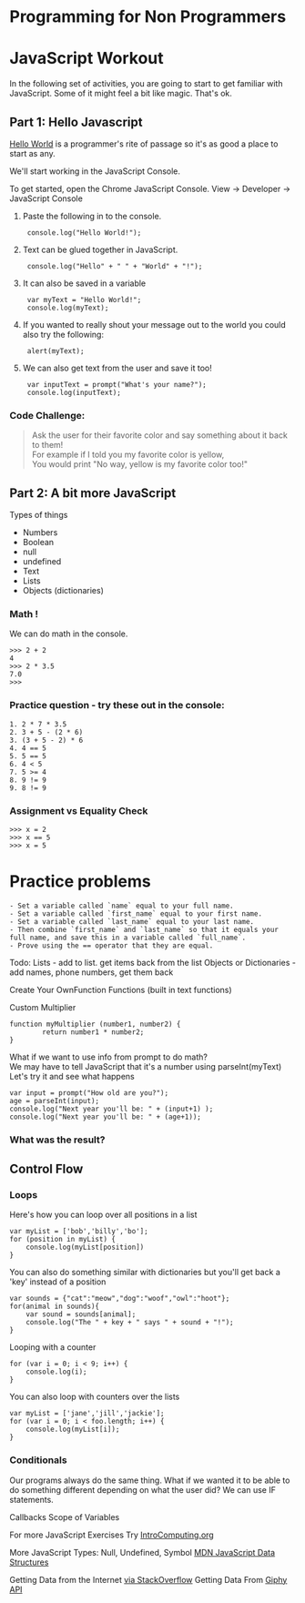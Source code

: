# Programming for Non Programmers

# JavaScript Workout

In the following set of activities, you are going to start to get familiar with JavaScript.
Some of it might feel a bit like magic. That's ok.

## Part 1: Hello Javascript ##

[Hello World](https://en.wikipedia.org/wiki/%22Hello,_World!%22_program) is a programmer's rite of passage so it's as good a place to start as any.

We'll start working in the JavaScript Console.

To get started, open the Chrome JavaScript Console.
View -> Developer -> JavaScript Console

1. Paste the following in to the console.

        console.log("Hello World!");

2. Text can be glued together in JavaScript.

        console.log("Hello" + " " + "World" + "!");

3. It can also be saved in a variable

        var myText = "Hello World!";  
        console.log(myText);  

4. If you wanted to really shout your message out to the world you could also try the following:

        alert(myText);
        

5. We can also get text from the user and save it too!

        var inputText = prompt("What's your name?");
        console.log(inputText);


### Code Challenge:  
> Ask the user for their favorite color and say something about it back to them!  
> For example if I told you my favorite color is yellow,  
> You would print "No way, yellow is my favorite color too!"
        

## Part 2: A bit more JavaScript

Types of things
* Numbers
* Boolean
* null
* undefined
* Text
* Lists
* Objects (dictionaries)

### Math !

We can do math in the console.
```
>>> 2 + 2
4
>>> 2 * 3.5
7.0
>>>
```

### Practice question - try these out in the console:
```
1. 2 * 7 * 3.5
2. 3 + 5 - (2 * 6)
3. (3 + 5 - 2) * 6
4. 4 == 5
5. 5 == 5
6. 4 < 5
7. 5 >= 4
8. 9 != 9
9. 8 != 9
```

### Assignment vs Equality Check

```
>>> x = 2
>>> x == 5
>>> x = 5
```

# Practice problems
```
- Set a variable called `name` equal to your full name.
- Set a variable called `first_name` equal to your first name.
- Set a variable called `last_name` equal to your last name.
- Then combine `first_name` and `last_name` so that it equals your full name, and save this in a variable called `full_name`.
- Prove using the == operator that they are equal.
```

Todo:
Lists - add to list. get items back from the list
Objects or Dictionaries - add names, phone numbers, get them back

Create Your OwnFunction
Functions (built in text functions)

Custom Multiplier

    function myMultiplier (number1, number2) {
            return number1 * number2;
    }

What if we want to use info from prompt to do math?  
We may have to tell JavaScript that it's a number using parseInt(myText)
Let's try it and see what happens

    var input = prompt("How old are you?");
    age = parseInt(input);
    console.log("Next year you'll be: " + (input+1) );
    console.log("Next year you'll be: " + (age+1));


### What was the result?        
    
 
## Control Flow

### Loops


Here's how you can loop over all positions in a list

    var myList = ['bob','billy','bo'];
    for (position in myList) {
        console.log(myList[position])
    }

You can also do something similar with dictionaries but you'll get back a 'key' instead of a position

    var sounds = {"cat":"meow","dog":"woof","owl":"hoot"};
    for(animal in sounds){
        var sound = sounds[animal];
        console.log("The " + key + " says " + sound + "!");
    }
    
Looping with a counter

    for (var i = 0; i < 9; i++) {
        console.log(i);
    }
    
You can also loop with counters over the lists
    
    var myList = ['jane','jill','jackie'];
    for (var i = 0; i < foo.length; i++) {
        console.log(myList[i]);
    }

### Conditionals

Our programs always do the same thing. What if we wanted it to be able to do something different depending on what the user did? We can use IF statements.



Callbacks
Scope of Variables

For more JavaScript Exercises Try [IntroComputing.org](http://introcomputing.org/)

More JavaScript Types: Null, Undefined, Symbol [MDN JavaScript Data Structures](https://developer.mozilla.org/en-US/docs/Web/JavaScript/Data_structures)


Getting Data from the Internet [via StackOverflow](http://stackoverflow.com/questions/247483/http-get-request-in-javascript)
Getting Data From [Giphy API](https://github.com/Giphy/GiphyAPI#random-endpoint) 
